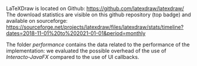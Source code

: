 
LaTeXDraw is located on Github:
https://github.com/latexdraw/latexdraw/
The download statistics are visible on this github repository (top badge) and available on sourceforge:
https://sourceforge.net/projects/latexdraw/files/latexdraw/stats/timeline?dates=2018-11-01%20to%202021-01-01&period=monthly


The folder *performance* contains the data related to the performance of the implementation:
we evaluated the possible overhead of the use of *Interacto-JavaFX* compared to the use of UI callbacks.



